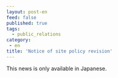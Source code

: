 ```yaml
---
layout: post-en
feed: false
published: true
tags:
  - public_relations
category:
 - en
title: 'Notice of site policy revision'
---
```

This news is only available in Japanese.

